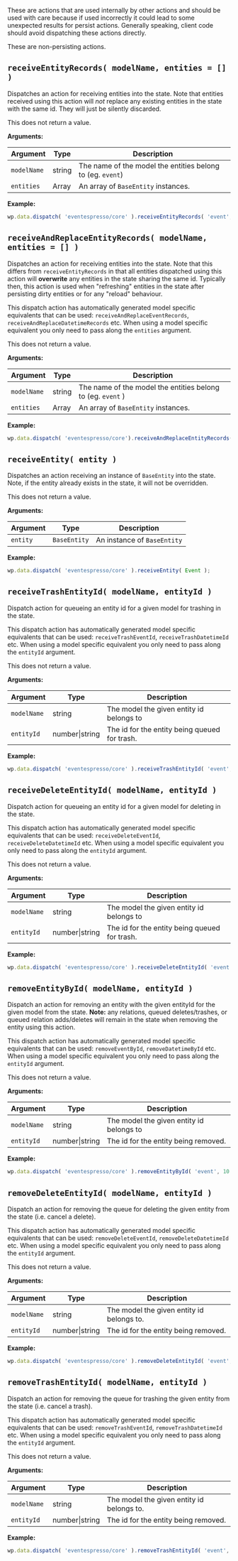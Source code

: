 These are actions that are used internally by other actions and should be used with care because if used incorrectly it could lead to some unexpected results for persist actions.  Generally speaking, client code should avoid dispatching these actions directly.

These are non-persisting actions.

## `receiveEntityRecords( modelName, entities = [] )`

Dispatches an action for receiving entities into the state.  Note that entities received using this action will _not_ replace any existing entities in the state with the same id.  They will just be silently discarded.

This does not return a value.

**Arguments:**

| Argument    | Type   | Description                                               |
| ----------- | ------ | ----------------------------------------------------------|
| `modelName` | string | The name of the model the entities belong to (eg. `event`)|
| `entities`  | Array  | An array of `BaseEntity` instances.                       |

**Example:**
```js
wp.data.dispatch( 'eventespresso/core' ).receiveEntityRecords( 'event', [ EventA, EventB] );
```
## `receiveAndReplaceEntityRecords( modelName, entities = [] )`
Dispatches an action for receiving entities into the state.  Note that this differs from `receiveEntityRecords` in that all entities dispatched using this action will **overwrite** any entities in the state sharing the same id.  Typically then, this action is used when  "refreshing" entities in the state after persisting dirty entities or for any "reload" behaviour.

This dispatch action has automatically generated model specific equivalents that can be used: `receiveAndReplaceEventRecords`, `receiveAndReplaceDatetimeRecords` etc.  When using a model specific equivalent you only need to pass along the `entities` argument.

This does not return a value.

**Arguments:**

| Argument   | Type   | Description                                                                                                    |
| -----------| ------ | ---------------------------------------------------------------------------------------------------------------|
| `modelName`| string | The name of the model the entities belong to (eg. `event` )                                                    |
| `entities` | Array |An array of `BaseEntity` instances.||

**Example:**
```js
wp.data.dispatch( 'eventespresso/core').receiveAndReplaceEntityRecords( 'event', [ EventA, EventB ] );
```

## `receiveEntity( entity )`
Dispatches an action receiving an instance of `BaseEntity` into the state.  Note, if the entity already exists in the state, it will not be overridden.

This does not return a value.

**Arguments:**

| Argument | Type | Description |
| -------- | ---- | ----------- |
| `entity`         | `BaseEntity`      | An instance of `BaseEntity`|

**Example:**
```js
wp.data.dispatch( 'eventespresso/core' ).receiveEntity( Event );
```

## `receiveTrashEntityId( modelName, entityId )`
Dispatch action for queueing an entity id for a given model for trashing in the state.

This dispatch action has automatically generated model specific equivalents that can be used: `receiveTrashEventId`, `receiveTrashDatetimeId` etc.  When using a model specific equivalent you only need to pass along the `entityId` argument.

This does not return a value.

**Arguments:**

| Argument    | Type   | Description                              |
| ----------- | ------ | ---------------------------------------- |
| `modelName` | string | The model the given entity id belongs to |
| `entityId`  | number\|string | The id for the entity being queued for trash.

**Example:**
```js
wp.data.dispatch( 'eventespresso/core' ).receiveTrashEntityId( 'event', 10 );
```

## `receiveDeleteEntityId( modelName, entityId )`
Dispatch action for queueing an entity id for a given model for deleting in the state.

This dispatch action has automatically generated model specific equivalents that can be used: `receiveDeleteEventId`, `receiveDeleteDatetimeId` etc.  When using a model specific equivalent you only need to pass along the `entityId` argument.

This does not return a value.

**Arguments:**

| Argument    | Type   | Description                              |
| ----------- | ------ | ---------------------------------------- |
| `modelName` | string | The model the given entity id belongs to |
| `entityId`  | number\|string | The id for the entity being queued for trash.

**Example:**
```js
wp.data.dispatch( 'eventespresso/core' ).receiveDeleteEntityId( 'event', 10 );
```

## `removeEntityById( modelName, entityId )`
Dispatch an action for removing an entity with the given entityId for the given model from the state.  **Note:** any relations, queued deletes/trashes, or queued relation adds/deletes will remain in the state when removing the entity using this action.

This dispatch action has automatically generated model specific equivalents that can be used: `removeEventById`, `removeDatetimeById` etc.  When using a model specific equivalent you only need to pass along the `entityId` argument.

This does not return a value.

**Arguments:**

| Argument    | Type   |Description                             |
| ----------- | ------ |----------------------------------------|
| `modelName` | string |The model the given entity id belongs to|
| `entityId`  | number\|string | The id for the entity being removed.                                 |

**Example:**
```js
wp.data.dispatch( 'eventespresso/core' ).removeEntityById( 'event', 10 );
```

## `removeDeleteEntityId( modelName, entityId )`
Dispatch an action for removing the queue for deleting the given entity from the state (i.e. cancel a delete).

This dispatch action has automatically generated model specific equivalents that can be used: `removeDeleteEventId`, `removeDeleteDatetimeId` etc.  When using a model specific equivalent you only need to pass along the `entityId` argument.

This does not return a value.

**Arguments:**

| Argument    | Type    | Description                               |
| ----------- | ------- | ----------------------------------------- |
| `modelName` | string  | The model the given entity id belongs to. |
| `entityId`  | number\|string | The id for the entity being removed.                                           |

**Example:**
```js
wp.data.dispatch( 'eventespresso/core' ).removeDeleteEntityId( 'event', 10 );
```

## `removeTrashEntityId( modelName, entityId )`
Dispatch an action for removing the queue for trashing the given entity from the state (i.e. cancel a trash).

This dispatch action has automatically generated model specific equivalents that can be used: `removeTrashEventId`, `removeTrashDatetimeId` etc.  When using a model specific equivalent you only need to pass along the `entityId` argument.

This does not return a value.

**Arguments:**

| Argument    | Type    | Description                               |
| ----------- | ------- | ----------------------------------------- |
| `modelName` | string  | The model the given entity id belongs to. |
| `entityId`  | number\|string | The id for the entity being removed.                                           |

**Example:**
```js
wp.data.dispatch( 'eventespresso/core' ).removeTrashEntityId( 'event', 10 );
```
